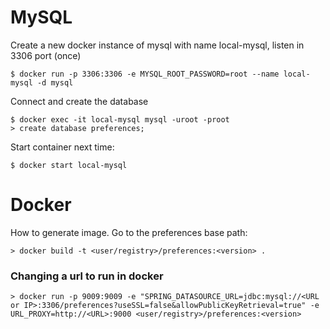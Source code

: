 # MySQL

Create a new docker instance of mysql with name local-mysql, listen in 3306 port (once)

```
$ docker run -p 3306:3306 -e MYSQL_ROOT_PASSWORD=root --name local-mysql -d mysql
```

Connect and create the database

```
$ docker exec -it local-mysql mysql -uroot -proot
> create database preferences;
```

Start container next time:
```
$ docker start local-mysql
```

# Docker

How to generate image. Go to the preferences base path:
```
> docker build -t <user/registry>/preferences:<version> .
```

### Changing a url to run in docker
```
> docker run -p 9009:9009 -e "SPRING_DATASOURCE_URL=jdbc:mysql://<URL or IP>:3306/preferences?useSSL=false&allowPublicKeyRetrieval=true" -e URL_PROXY=http://<URL>:9000 <user/registry>/preferences:<version>
```
